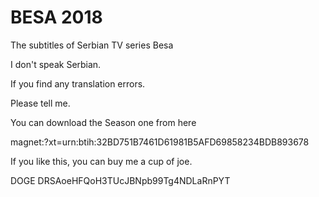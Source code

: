 # BESA 2018
The subtitles of Serbian TV series Besa 

I don't speak Serbian.

If you find any translation errors.

Please tell me.

You can download the Season one from here

magnet:?xt=urn:btih:32BD751B7461D61981B5AFD69858234BDB893678

If you like this, you can buy me a cup of joe.

DOGE DRSAoeHFQoH3TUcJBNpb99Tg4NDLaRnPYT
